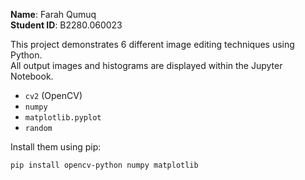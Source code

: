 **Name**: Farah Qumuq  
**Student ID**: B2280.060023

This project demonstrates 6 different image editing techniques using Python.  
All output images and histograms are displayed within the Jupyter Notebook.

- `cv2` (OpenCV)
- `numpy`
- `matplotlib.pyplot`
- `random`

Install them using pip:

```bash
pip install opencv-python numpy matplotlib
